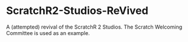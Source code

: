 # ScratchR2-Studios-ReVived
A (attempted) revival of the ScratchR 2 Studios. The Scratch Welcoming Committee is used as an example.
